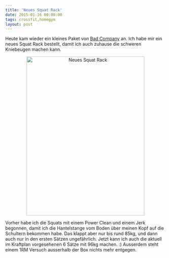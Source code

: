 ```yaml
---
title: 'Neues Squat Rack'
date: 2015-01-16 00:00:00 
tags: crossfit,homegym
layout: post
---
```

Heute kam wieder ein kleines Paket von [Bad Company][0] an. Ich habe mir ein neues Squat Rack bestellt, damit ich auch zuhause die schweren Kniebeugen machen kann.

<center><a href="https://www.flickr.com/photos/cringe/16106820139" title="Neues Squat Rack by Carsten Ringe, on Flickr"><img src="https://farm8.staticflickr.com/7461/16106820139_3acd50a39f.jpg" width="371" height="500" alt="Neues Squat Rack"></a></center>

Vorher habe ich die Squats mit einem Power Clean und einem Jerk begonnen, damit ich die Hantelstange vom Boden über meinen Kopf auf die Schultern bekommen habe. Das klappt aber nur bis rund 85kg, und dann auch nur in den ersten Sätzen ungefährlich. Jetzt kann ich auch die aktuell im Kraftplan vorgesehenen 6 Sätze mit 96kg machen. :) Ausserdem steht einem 1RM Versuch ausserhalb der Box nichts mehr entgegen.

[0]: http://www.badcompany.biz/

